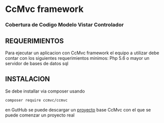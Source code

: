 # CcMvc framework 


### Cobertura de Codigo Modelo Vistar Controlador 


## REQUERIMIENTOS

Para ejecutar un aplicacion con CcMvc framework el equipo a utilizar debe contar con los siguientes requerimientos minimos:
Php 5.6 o mayor
un servidor de bases de datos sql


## INSTALACION 
Se debe installar via composer usando 
```sh
composer require ccmvc/ccmvc
```

en GutHub se puede descargar un [proyecto](https://github.com/ever23/CcMvcBasicProject "proyecto") base CcMvc con el que se puede comenzar un proyecto real 

